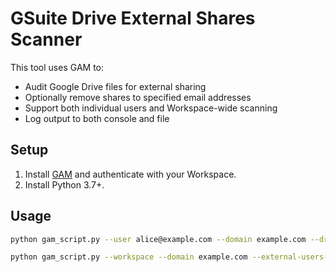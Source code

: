 # GSuite Drive External Shares Scanner

This tool uses GAM to:

- Audit Google Drive files for external sharing
- Optionally remove shares to specified email addresses
- Support both individual users and Workspace-wide scanning
- Log output to both console and file

## Setup

1. Install [GAM](https://github.com/GAM-team/GAM) and authenticate with your Workspace.
2. Install Python 3.7+.

## Usage

```bash
python gam_script.py --user alice@example.com --domain example.com --dry-run

python gam_script.py --workspace --domain example.com --external-users-file external_users.txt --remove


